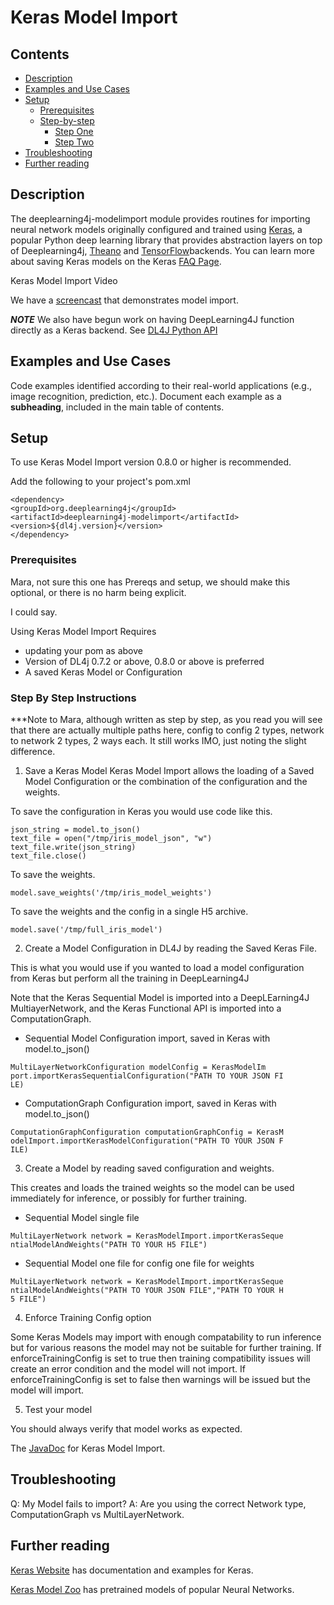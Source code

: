 <!--
Here is a template for creating a feature page. The goal is to apply it to both new and existing features, fitting any extant documentation into this mold.

Restrict content to the feature at hand; broader, more conceptual discussions have their own place.

### NB. Whenever you use a term that has documentation associated with it elsewhere, please link to that documentation.
-->

# Keras Model Import

## Contents

* <a href="#description">Description</a>
* <a href="#examples">Examples and Use Cases</a>
* <a href="#setup">Setup</a>
    * <a href="#prereqs">Prerequisites</a>
    * <a href="#step-by-step">Step-by-step</a>
      * <a href="#step-1">Step One</a>
      * <a href="#step-2">Step Two</a>
* <a href="#troubleshooting">Troubleshooting</a>
* <a href="#further-reading">Further reading</a>

## <a name="description">Description</a>

The deeplearning4j-modelimport module provides routines for importing 
neural network models originally configured and trained using [Keras](https://keras.io/), a popular 
Python deep learning library that provides 
abstraction layers on top of Deeplearning4j, [Theano](http://deeplearning.net/software/theano/) 
and [TensorFlow](https://www.tensorflow.org)backends. 
You can learn more about saving Keras models on the Keras [FAQ Page](https://keras.io/getting-started/faq/#how-can-i-save-a-keras-model). 


Keras Model Import Video

We have a [screencast](https://www.youtube.com/watch?v=Cran8wsZLN4) that demonstrates model import. 


***NOTE***
We also have begun work on having DeepLearning4J function directly as a Keras backend. See [DL4J Python API](https://deeplearning4j.org/keras)

## <a name="examples">Examples and Use Cases</a>
 

Code examples identified according to their real-world applications (e.g., image recognition, prediction, etc.).
Document each example as a **subheading**, included in the main table of contents.

## <a name="setup">Setup</a>

To use Keras Model Import version 0.8.0 or higher is recommended.

Add the following to your project's pom.xml

```
<dependency>
<groupId>org.deeplearning4j</groupId>
<artifactId>deeplearning4j-modelimport</artifactId>
<version>${dl4j.version}</version>
</dependency>
```

### <a name="prereqs">Prerequisites</a>

Mara, not sure this one has Prereqs and setup, we should make this optional, or there is no harm being explicit. 

I could say. 

Using Keras Model Import Requires

* updating your pom as above
* Version of DL4j 0.7.2 or above, 0.8.0 or above is preferred
* A saved Keras Model or Configuration

### <a name="step-by-step">Step By Step Instructions</a>

***Note to Mara, although written as step by step, as you read you will 
see that there are actually multiple paths here, config to config 2 types, network to network 2 types, 2 ways each. 
It still works IMO, just noting the slight difference. 

1. Save a Keras Model
Keras Model Import allows the loading of a Saved Model Configuration or the combination of the configuration and the weights. 

To save the configuration in Keras you would use code like this. 
```
json_string = model.to_json()
text_file = open("/tmp/iris_model_json", "w")
text_file.write(json_string)
text_file.close()
```

To save the weights. 

```
model.save_weights('/tmp/iris_model_weights')
```

To save the weights and the config in a single H5 archive. 

```
model.save('/tmp/full_iris_model')
```

2. Create a Model Configuration in DL4J by reading the Saved Keras File.

This is what you would use if you wanted to load a model configuration from Keras 
but perform all the training in DeepLearning4J

Note that the Keras Sequential Model is imported into a DeepLEarning4J MultiayerNetwork, and the Keras 
Functional API is imported into a ComputationGraph. 

* Sequential Model Configuration import, saved in Keras with
model.to_json()

```
MultiLayerNetworkConfiguration modelConfig = KerasModelIm
port.importKerasSequentialConfiguration("PATH TO YOUR JSON FI
LE)
```
* ComputationGraph Configuration import, saved in Keras with
model.to_json()

```
ComputationGraphConfiguration computationGraphConfig = KerasM
odelImport.importKerasModelConfiguration("PATH TO YOUR JSON F
ILE)
```

3. Create a Model by reading saved configuration and weights. 

This creates and loads the trained weights so the model can be used
immediately for inference, or possibly for further training. 

* Sequential Model single file

```
MultiLayerNetwork network = KerasModelImport.importKerasSeque
ntialModelAndWeights("PATH TO YOUR H5 FILE")

```

* Sequential Model one file for config one file for weights

```
MultiLayerNetwork network = KerasModelImport.importKerasSeque
ntialModelAndWeights("PATH TO YOUR JSON FILE","PATH TO YOUR H
5 FILE")
```

4. Enforce Training Config option

Some Keras Models may import with enough compatability to run inference but for various reasons
the model may not be suitable for further training. If enforceTrainingConfig is set to true then training
compatibility issues will create an error condition and the model will not import. If enforceTrainingConfig is 
set to false then warnings will be issued but the model will import. 

5. Test your model

You should always verify that model works as expected.

The [JavaDoc](https://deeplearning4j.org/doc/org/deeplearning4j/nn/modelimport/keras/KerasModelImport.html) for Keras Model Import.


## Troubleshooting

Q: My Model fails to import? 
A: Are you using the correct Network type, ComputationGraph vs MultiLayerNetwork. 




## Further reading

[Keras Website](https://keras.io/) has documentation and examples for Keras. 

[Keras Model Zoo](https://github.com/albertomontesg/keras-model-zoo) has pretrained models of popular Neural Networks. 



